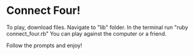 # Connect Four!

To play, download files. Navigate to "lib" folder. In the terminal run "ruby connect_four.rb"
You can play against the computer or a friend.

Follow the prompts and enjoy!
